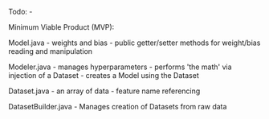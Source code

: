 Todo:
    - 

Minimum Viable Product (MVP):

Model.java
    - weights and bias
    - public getter/setter methods for weight/bias reading and manipulation

Modeler.java
    - manages hyperparameters
    - performs 'the math' via injection of a Dataset
    - creates a Model using the Dataset

Dataset.java
    - an array of data
    - feature name referencing

DatasetBuilder.java
    - Manages creation of Datasets from raw data